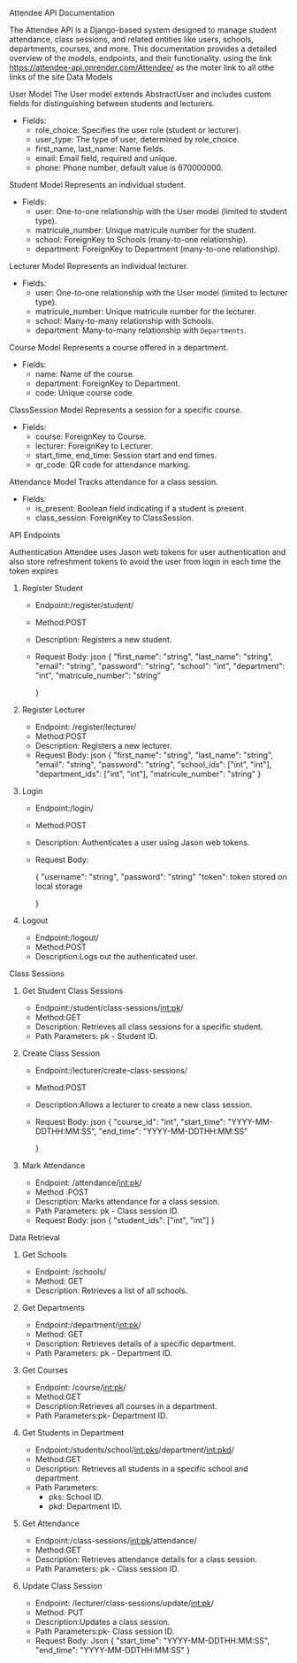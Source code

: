 Attendee API Documentation

The Attendee API is a Django-based system designed to manage student attendance, class sessions, and related entities like users, schools, departments, courses, and more. This documentation provides a detailed overview of the models, endpoints, and their functionality.
using the link https://attendee-api.onrender.com/Attendee/ as the moter link to all othe links of the site
Data Models

User Model
The User model extends AbstractUser and includes custom fields for distinguishing between students and lecturers.

- Fields:
  - role_choice: Specifies the user role (student or lecturer).
  - user_type: The type of user, determined by role_choice.
  - first_name, last_name: Name fields.
  - email: Email field, required and unique.
  - phone: Phone number, default value is 670000000.

Student Model
Represents an individual student.

- Fields:
  - user: One-to-one relationship with the User model (limited to student type).
  - matricule_number: Unique matricule number for the student.
  - school: ForeignKey to Schools (many-to-one relationship).
  - department: ForeignKey to Department (many-to-one relationship).

Lecturer Model
Represents an individual lecturer.

- Fields:
  - user: One-to-one relationship with the User model (limited to lecturer type).
  - matricule_number: Unique matricule number for the lecturer.
  - school: Many-to-many relationship with Schools.
  - department: Many-to-many relationship with `Departments`.

Course Model
Represents a course offered in a department.

- Fields:
  - name: Name of the course.
  - department: ForeignKey to Department.
  - code: Unique course code.

ClassSession Model
Represents a session for a specific course.

- Fields:
  - course: ForeignKey to Course.
  - lecturer: ForeignKey to Lecturer.
  - start_time, end_time: Session start and end times.
  - qr_code: QR code for attendance marking.


Attendance Model
Tracks attendance for a class session.

- Fields:
  - is_present: Boolean field indicating if a student is present.
  - class_session: ForeignKey to ClassSession.







API Endpoints

Authentication
Attendee uses Jason web tokens for user authentication and also store refreshment tokens to avoid the user from login in each time the token expires

1. Register Student
   - Endpoint:/register/student/
   - Method:POST
   - Description: Registers a new student.
   - Request Body:
     json
     {
       "first_name": "string",
       "last_name": "string",
       "email": "string",
       "password": "string",
       "school": "int",
       "department": "int",
       "matricule_number": "string"

     }
     

2. Register Lecturer
   - Endpoint: /register/lecturer/
   - Method:POST
   - Description: Registers a new lecturer.
   - Request Body:
     json
     {
       "first_name": "string",
       "last_name": "string",
       "email": "string",
       "password": "string",
       "school_ids": ["int", "int"],
       "department_ids": ["int", "int"],
       "matricule_number": "string"
     }
     

3. Login
   - Endpoint:/login/
   - Method:POST
   - Description: Authenticates a user using Jason web tokens.
   - Request Body:
     
     {
       "username": "string",
       "password": "string"
       "token": token stored on local storage

     }
     

4. Logout
   - Endpoint:/logout/
   - Method:POST
   - Description:Logs out the authenticated user.

Class Sessions

1. Get Student Class Sessions
   - Endpoint:/student/class-sessions/<int:pk>/
   - Method:GET
   - Description: Retrieves all class sessions for a specific student.
   - Path Parameters: pk - Student ID.

2. Create Class Session
   - Endpoint:/lecturer/create-class-sessions/
   - Method:POST
   - Description:Allows a lecturer to create a new class session.
   - Request Body:
     json
     {
       "course_id": "int",
       "start_time": "YYYY-MM-DDTHH:MM:SS",
       "end_time": "YYYY-MM-DDTHH:MM:SS"

     }
     

3. Mark Attendance
   - Endpoint: /attendance/<int:pk>/
   - Method :POST
   - Description: Marks attendance for a class session.
   - Path Parameters: pk - Class session ID.
   - Request Body:
     json
     {
       "student_ids": ["int", "int"]
     }
     
Data Retrieval

1. Get Schools
   - Endpoint: /schools/
   - Method: GET
   - Description: Retrieves a list of all schools.

2. Get Departments
   - Endpoint:/department/<int:pk>/
   - Method: GET
   - Description: Retrieves details of a specific department.
   - Path Parameters: pk - Department ID.

3. Get Courses
   - Endpoint: /course/<int:pk>/
   - Method:GET
   - Description:Retrieves all courses in a department.
   - Path Parameters:pk- Department ID.

4. Get Students in Department
   - Endpoint:/students/school/<int:pks>/department/<int:pkd>/
   - Method:GET
   - Description: Retrieves all students in a specific school and department.
   - Path Parameters:
     - pks: School ID.
     - pkd: Department ID.

5. Get Attendance
   - Endpoint:/class-sessions/<int:pk>/attendance/
   - Method:GET
   - Description: Retrieves attendance details for a class session.
   - Path Parameters: pk - Class session ID.

6. Update Class Session
   - Endpoint: /lecturer/class-sessions/update/<int:pk>/
   - Method: PUT
   - Description:Updates a class session.
   - Path Parameters:pk- Class session ID.
   - Request Body:
     Json
     {
       "start_time": "YYYY-MM-DDTHH:MM:SS",
       "end_time": "YYYY-MM-DDTHH:MM:SS"
     }
     

